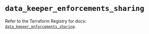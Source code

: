 # `data_keeper_enforcements_sharing`

Refer to the Terraform Registry for docs: [`data_keeper_enforcements_sharing`](https://registry.terraform.io/providers/keeper-security/keeper/1.2.0/docs/data-sources/enforcements_sharing).
